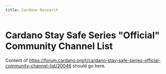 ```yaml
---
title: Cardano Research
---
```


# Cardano Stay Safe Series "Official" Community Channel List

 Content of https://forum.cardano.org/t/cardano-stay-safe-series-official-community-channel-list/20046 should go here.

